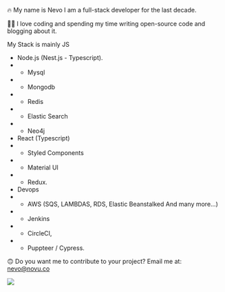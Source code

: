 🔥 My name is Nevo I am a full-stack developer for the last decade.

🙏🏻 I love coding and spending my time writing open-source code and blogging about it.

My Stack is mainly JS

- Node.js (Nest.js - Typescript).
- - Mysql
- - Mongodb
- - Redis
- - Elastic Search
- - Neo4j
- React (Typescript)
- - Styled Components
- - Material UI
- - Redux.
- Devops
- - AWS (SQS, LAMBDAS, RDS, Elastic Beanstalked And many more...)
- - Jenkins
- - CircleCI,
- - Puppteer / Cypress.

🙃 Do you want me to contribute to your project? Email me at: nevo@novu.co


[![](https://nevos.io/wp-content/uploads/2022/04/subscribe-1.png)](https://www.getrevue.co/profile/nevodavid?via=github-profile)

